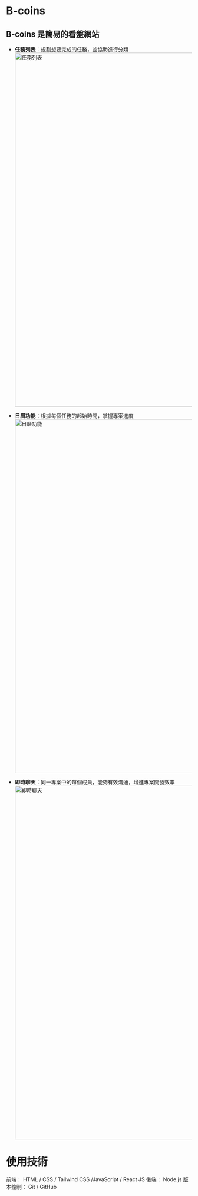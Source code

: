 # B-coins



## B-coins 是簡易的看盤網站 
- **任務列表**：規劃想要完成的任務，並協助進行分類
  <img width="960" alt="任務列表" src="">

- **日曆功能**：根據每個任務的起始時間，掌握專案進度
  <img width="960" alt="日曆功能" src="./client/bcoins/public/截圖 2023-10-31 下午3.22.23.png">

- **即時聊天**：同一專案中的每個成員，能夠有效溝通，增進專案開發效率
  <img width="960" alt="即時聊天" src="./client/bcoins/public/截圖 2023-10-31 下午3.22.26.png">


# 使用技術
前端： HTML / CSS / Tailwind CSS /JavaScript / React JS 
後端： Node.js
版本控制： Git / GitHub
